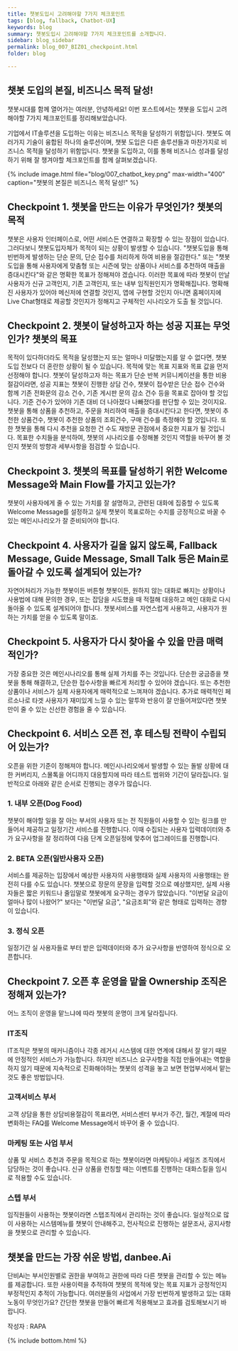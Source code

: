 ```yaml
---
title: 챗봇도입시 고려해야할 7가지 체크포인트
tags: [blog, fallback, Chatbot-UX]
keywords: blog
summary: 챗봇도입시 고려해야할 7가지 체크포인트를 소개합니다. 
sidebar: blog_sidebar
permalink: blog_007_BIZ01_checkpoint.html
folder: blog

---
```


## 챗봇 도입의 본질, 비즈니스 목적 달성!
챗봇시대를 함께 열어가는 여러분, 안녕하세요! 
이번 포스트에서는 챗봇을 도입시 고려해야할 7가지 체크포인트를 정리해보았습니다. 

기업에서 IT솔루션을 도입하는 이유는 비즈니스 목적을 달성하기 위함입니다.
챗봇도 여러가지 기술이 융합된 하나의 술루션이며, 챗봇 도입은 다른 솔루션들과 마찬가지로 비즈니스 목적을 달성하기 위함입니다. 
챗봇을 도입하고, 이를 통해 비즈니스 성과를 달성하기 위해 잘 챙겨야할 체크포인트를 함께 살펴보겠습니다. 

{% include image.html file="blog/007_chatbot_key.png" max-width="400" caption="챗봇의 본질은 비즈니스 목적 달성!" %}


## Checkpoint 1. 챗봇을 만드는 이유가 무엇인가? 챗봇의 목적

챗봇은 사용자 인터페이스로, 어떤 서비스든 연결하고 확장할 수 있는 장점이 있습니다. 그러다보니 챗봇도입자체가 목적이 되는 상황이 발생할 수 있습니다. "챗봇도입을 통해 빈번하게 발생하는 단순 문의, 단순 접수를 처리하게 하여 비용을 절감한다." 또는 "챗봇도입을 통해 사용자에게 맞춤형 또는 시즌에 맞는 상품이나 서비스를 추천하여 매출을 증대시킨다"와 같은 명확한 목표가 정해져야 겠습니다. 이러한 목표에 따라 챗봇이 만날 사용자가 신규 고객인지, 기존 고객인지, 또는 내부 임직원인지가 명확해집니다. 명확해진 사용자가 있어야 메신저에 연결할 것인지, 앱에 구현할 것인지 아니면 홈페이지에 Live Chat형태로 제공할 것인지가 정해지고 구체적인 시나리오가 도출 될 것입니다.

## Checkpoint 2. 챗봇이 달성하고자 하는 성공 지표는 무엇인가? 챗봇의 목표

목적이 있다하더라도 목적을 달성했는지 또는 얼마나 미달했는지를 알 수 없다면, 챗봇도입 전보다 더 혼란한 상황이 될 수 있습니다. 목적에 맞는 목표 지표와 목표 값을 먼저 선정해야 합니다.
챗봇이 달성하고자 하는 목표가 단순 반복 커뮤니케이션을 통한 비용절감이라면, 성공 지표는 챗봇이 진행한 상담 건수, 챗봇이 접수받은 단순 접수 건수와 함께 기존 전화문의 감소 건수, 기존 게시판 문의 감소 건수 등을 목표로 잡아야 할 것입니다. 기준 건수가 있어야 기존 대비 더 나아졌다 나빠졌다를 판단할 수 있는 것이지요. 챗봇을 통해 상품을 추천하고, 주문을 처리하여 매출을 증대시킨다고 한다면, 챗봇이 추천한 상품건수, 챗봇이 추천한 상품의 조회건수, 구매 건수를 측정해야 할 것입니다. 또한 챗봇을 통해 다시 추천을 요청한 건 수도 재방문 관점에서 중요한 지표가 될 것입니다. 목표한 수치들을 분석하여, 챗봇의 시나리오를 수정해볼 것인지 역할을 바꾸어 볼 것인지 챗봇의 방향과 세부사항을 점검할 수 있습니다.

## Checkpoint 3. 챗봇의 목표를 달성하기 위한 Welcome Message와 Main Flow를 가지고 있는가?

챗봇이 사용자에게 줄 수 있는 가치를 잘 설명하고, 관련된 대화에 집중할 수 있도록 Welcome Message를 설정하고 실제 챗봇이 목표로하는 수치를 긍정적으로 바꿀 수 있는 메인시나리오가 잘 준비되어야 합니다. 

## Checkpoint 4. 사용자가 길을 잃지 않도록, Fallback Message, Guide Message, Small Talk 등은 Main로 돌아갈 수 있도록 설계되어 있는가?

자연어처리가 가능한 챗봇이든 버튼형 챗봇이든, 원하지 않는 대화로 빠지는 상황이나 사용법에 대해 문의한 경우, 또는 잡담을 시도했을 때 적절해 대응하고 메인 대화로 다시 돌아올 수 있도록 설계되어야 합니다. 챗봇서비스를 자연스럽게 사용하고, 사용자가 원하는 가치를 얻을 수 있도록 말이죠.

## Checkpoint 5. 사용자가 다시 찾아올 수 있을 만큼 매력적인가?

가장 중요한 것은 메인시나리오를 통해 실제 가치를 주는 것입니다. 단순한 궁금증을 챗봇을 통해 해결하고, 단순한 접수사항을 빠르게 처리할 수 있어야 겠습니다. 또는 추천한 상품이나 서비스가 실제 사용자에게 매력적으로 느껴져야 겠습니다. 추가로 매력적인 페르소나로 타겟 사용자가 재미있게 느낄 수 있는 말투와 반응이 잘 만들어져있다면 챗봇만이 줄 수 있는 신선한 경험을 줄 수 있습니다.

## Checkpoint 6. 서비스 오픈 전, 후 테스팅 전략이 수립되어 있는가?

오픈을 위한 기준이 정해져야 합니다. 메인시나리오에서 발생할 수 있는 돌발 상황에 대한 커버리지, 스몰톡을 어디까지 대응할지에 따라 테스트 범위와 기간이 달라집니다. 
일반적으로 아래와 같은 순서로 진행되는 경우가 많습니다.

### 1. 내부 오픈(Dog Food)

챗봇이 해야할 일을 잘 아는 부서의 사용자 또는 전 직원들이 사용할 수 있는 링크를 만들어서 제공하고 일정기간 서비스를 진행합니다. 이때 수집되는 사용자 입력데이터와 추가 요구사항을 잘 정리하여 다음 단계 오픈일정에 맞추어 업그레이드를 진행합니다.

### 2. BETA 오픈(일반사용자 오픈)
서비스를 제공하는 입장에서 예상한 사용자의 사용행태와 실제 사용자의 사용행태는 완전히 다를 수도 있습니다. 챗봇으로 장문의 문장을 입력할 것으로 예상했지만, 실제 사용자들은 짧은 키워드나 줄임말로 챗봇에게 요구하는 경우가 많았습니다. "이번달 요금이 얼마나 많이 나왔어?" 보다는 "이번달 요금", "요금조회"와 같은 형태로 입력하는 경향이 있습니다.

### 3. 정식 오픈
일정기간 실 사용자들로 부터 받은 입력데이터와 추가 요구사항을 반영하여 정식으로 오픈합니다. 

## Checkpoint 7. 오픈 후 운영을 맡을 Ownership 조직은 정해져 있는가?
어느 조직이 운영을 맡느냐에 따라 챗봇의 운명이 크게 달라집니다.

### IT조직
IT조직은 챗봇의 매커니즘이나 각종 레거시 시스템에 대한 연계에 대해서 잘 알기 때문에 안정적인 서비스가 가능합니다. 하지만 비즈니스 요구사항을 직접 만들어내는 역할을 하지 않기 때문에 지속적으로 진화해야하는 챗봇의 성격을 놓고 보면 현업부서에서 맡는 것도 좋은 방법입니다. 

### 고객서비스 부서
고객 상담을 통한 상담비용절감이 목표라면, 서비스센터 부서가 주간, 월간, 계절에 따라 변화하는 FAQ를 Welcome Message에서 바꾸어 줄 수 있습니다.

### 마케팅 또는 사업 부서
상품 및 서비스 추천과 주문을 목적으로 하는 챗봇이라면 마케팅이나 세일즈 조직에서 담당하는 것이 좋습니다. 신규 상품을 런칭할 때는 이벤트를 진행하는 대화스킬을 임시로 적용할 수도 있습니다. 

### 스텝 부서
임직원들이 사용하는 챗봇이라면 스탭조직에서 관리하는 것이 좋습니다. 일상적으로 많이 사용하는 시스템메뉴를 챗봇이 안내해주고, 전사적으로 진행하는 설문조사, 공지사항을 챗봇으로 관리할 수 있습니다.


## 챗봇을 만드는 가장 쉬운 방법, danbee.Ai
단비Ai는 부서인원별로 권한을 부여하고 권한에 따라 다른 챗봇을 관리할 수 있는 메뉴를 제공합니다. 또한 사용이력을 추적하여 챗봇의 목적에 맞는 목표 지표가 긍정적인지 부정적인지 추적이 가능합니다. 여러분들의 사업에서 가장 빈번하게 발생하고 있는 대화노동이 무엇인가요? 간단한 챗봇을 만들어 빠르게 적용해보고 효과를 검토해보시기 바랍니다.

작성자 : RAPA

{% include bottom.html %}
